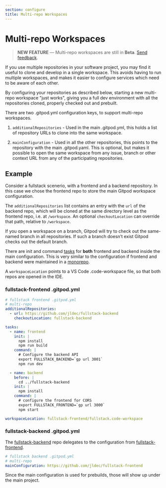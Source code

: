 ```yaml
---
section: configure
title: Multi-repo Workspaces
---
```


<script context="module">
  export const prerender = true;
</script>

# Multi-repo Workspaces

> **NEW FEATURE** —
> Multi-repo workspaces are still in **Beta**. [Send feedback](https://github.com/gitpod-io/gitpod/issues/8623).

If you use multiple repositories in your software project, you may find it useful to clone and develop in a single workspace. This avoids having to run multiple workspaces, and makes it easier to configure services which need to be aware of each other.

By configuring your repositories as described below, starting a new multi-repo workspace "just works", giving you a full dev environment with all the repositories cloned, properly checked out and prebuilt.

There are two .gitpod.yml configuration keys, to support multi-repo workspaces.

1. `additionalRepositories` - Used in the main .gitpod.yml, this holds a list of repository URLs to clone into the same workspace.

2. `mainConfiguration` - Used in all the other repositories, this points to the repository with the main .gitpod.yaml. This is optional, but makes it possible to open the same workspace from any issue, branch or other context URL from any of the participating repositories.

## Example

Consider a fullstack scenerio, with a frontend and a backend repository. In this case we chose the frontend repo to store the main Gitpod workspace configuration.

The `additionalRepositories` list contains an entry with the `url` of the backend repo, which will be cloned at the same directory level as the frontend repo, i.e. at `/workspace`. An optional `checkoutLocation` can override that path, relative to `/workspace`.

If you open a workspace on a branch, Gitpod will try to check out the same-named branch in all repositories. If such a branch doesn’t exist Gitpod checks out the default branch.

There are init and command [tasks](/docs/config-start-tasks) for **both** frontend and backend inside the main configuration. This is very similar to the configuration if frontend and backend were maintained in a [monorepo](https://github.com/jldec/fullstack).

A `workspaceLocation` points to a VS Code .code-workspace file, so that both repos are opened in the IDE.

### fullstack-frontend .gitpod.yml

```yaml
# fullstack frontend .gitpod.yml
# multi-repo
additionalRepositories:
  - url: https://github.com/jldec/fullstack-backend
    checkoutLocation: fullstack-backend

tasks:
  - name: frontend
    init: |
      npm install
      npm run build
    command: |
      # Configure the backend API
      export FULLSTACK_BACKEND=`gp url 3001`
      npm run dev

  - name: backend
    before: |
      cd ../fullstack-backend
    init: |
      npm install
    command: |
      # configure the frontend for CORS
      export FULLSTACK_FRONTEND=`gp url 3000`
      npm start

workspaceLocation: fullstack-frontend/fullstack.code-workspace
```

### fullstack-backend .gitpod.yml

The [fullstack-backend](https://github.com/jldec/fullstack-backend) repo delegates to the configuration from [fullstack-frontend](https://github.com/jldec/fullstack-frontend).

```yaml
# fullstack backend .gitpod.yml
# multi-repo
mainConfiguration: https://github.com/jldec/fullstack-frontend
```

Since the main configuration is used for prebuilds, those will show up under the main project.
